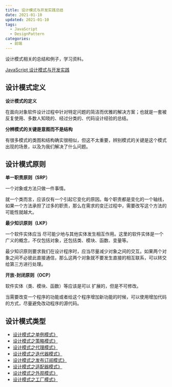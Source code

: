 ```yaml
---
title: 设计模式与开发实践总结
date: 2021-01-10
updated: 2021-01-10
tags:
  - JavaScript
  - DesignPattern
categories:
  - 前端
---
```


设计模式相关的总结和例子，学习资料。

[JavaScript 设计模式与开发实践](https://www.ituring.com.cn/book/1632)

## 设计模式定义

**设计模式的定义**

在面向对象软件设计过程中针对特定问题的简洁而优雅的解决方案；也就是⼀套被反复使⽤、多数⼈知晓的、经过分类的、代码设计经验的总结。

**分辨模式的关键是意图而不是结构**

有很多模式的类图和结构确实很相似，但这不太重要，辨别模式的关键是这个模式出现的场景，以及为我们解决了什么问题。

## 设计模式原则

**单一职责原则（SRP）**

一个对象或方法只做一件事情。

就一个类而言，应该仅有一个引起它变化的原因。每个职责都是变化的一个轴线，如果一个方法承担了过多的职责，那么在需求的变迁过程中，需要改写这个方法的可能性就越大。

**最少知识原则（LKP）**

一个软件实体应当 尽可能少地与其他实体发生相互作用。这里的软件实体是一个广义的概念，不仅包括对象，还包括类、模块、函数、变量等。

最少知识原则要求我们在设计程序时，应当尽量减少对象之间的交互。如果两个对象之间不必彼此直接通信，那么这两个对象就不要发生直接的相互联系，可以转交给第三方进行处理。

**开放-封闭原则（OCP）**

软件实体（类、模块、函数）等应该是可以 扩展的，但是不可修改。

当需要改变一个程序的功能或者给这个程序增加新功能的时候，可以使用增加代码的方式，尽量避免改动程序的源代码。

## 设计模式类型

- [设计模式之单例模式》](./singleton.md)
- [设计模式之策略模式》](./strategy.md)
- [设计模式之代理模式》](./proxy.md)
- [设计模式之迭代器模式》](./iterator.md)
- [设计模式之发布订阅模式》](./observer.md)
- [设计模式之适配器模式》](./adapter.md)
- [设计模式之外观模式》](./facade.md)
- [设计模式之工厂模式》](./factory.md)
